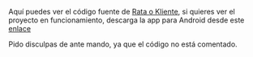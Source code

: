Aquí puedes ver el código fuente de [Rata o Kliente](https://play.google.com/store/apps/details?id=com.rataokliente), si quieres ver el proyecto en funcionamiento, descarga la app para Android desde este [enlace](https://play.google.com/store/apps/details?id=com.rataokliente)

Pido disculpas de ante mando, ya que el código no está comentado.
